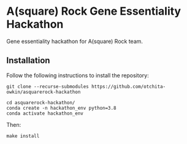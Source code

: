 # A(square) Rock Gene Essentiality Hackathon

Gene essentiality hackathon for A(square) Rock team.


## Installation

Follow the following instructions to install the repository:

```shell
git clone --recurse-submodules https://github.com/otchita-owkin/asquarerock-hackathon
```

```shell
cd asquarerock-hackathon/
conda create -n hackathon_env python=3.8
conda activate hackathon_env
```

Then:

```shell
make install
```
